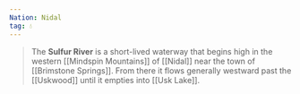 ```yaml
---
Nation: Nidal
tag: 💧
---
```

> The **Sulfur River** is a short-lived waterway that begins high in the western [[Mindspin Mountains]] of [[Nidal]] near the town of [[Brimstone Springs]]. From there it flows generally westward past the [[Uskwood]] until it empties into [[Usk Lake]].









